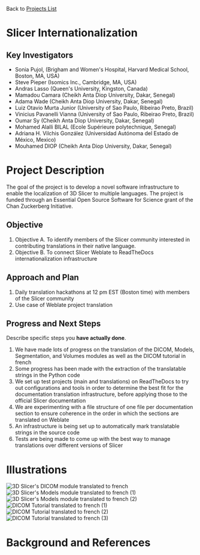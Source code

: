 Back to [Projects List](../../README.md#ProjectsList)

# Slicer Internationalization

## Key Investigators

- Sonia Pujol, (Brigham and Women's Hospital, Harvard Medical School, Boston, MA, USA)
- Steve Pieper (Isomics Inc., Cambridge, MA, USA)
- Andras Lasso (Queen's University, Kingston, Canada)
- Mamadou Camara (Cheikh Anta Diop University, Dakar, Senegal)
- Adama Wade (Cheikh Anta Diop University, Dakar, Senegal)
- Luiz Otavio Murta Junior (University of Sao Paulo, Ribeirao Preto, Brazil)
- Vinicius Pavanelli Vianna (University of Sao Paulo, Ribeirao Preto, Brazil)
- Oumar Sy (Cheikh Anta Diop University, Dakar, Senegal)
- Mohamed Alalli BILAL (Ecole Supérieure polytechnique, Senegal)
- Adriana H. Vilchis González (Universidad Autónoma del Estado de México, Mexico)
- Mouhamed DIOP (Cheikh Anta Diop University, Dakar, Senegal)

# Project Description

The goal of the project is to develop a novel software infrastructure to enable the localization of 3D Slicer to multiple languages. The project is funded through an Essential Open Source Software for Science grant of the Chan Zuckerberg Initiative.

## Objective

<!-- Describe here WHAT you would like to achieve (what you will have as end result). -->

1. Objective A. To identify members of the Slicer community interested in contributing translations in their native language.
1. Objective B. To connect Slicer Weblate to ReadTheDocs internationalization infrastructure

## Approach and Plan

<!-- Describe here HOW you would like to achieve the objectives stated above. -->

1. Daily translation hackathons at 12 pm EST (Boston time) with members of the Slicer community
1. Use case of Weblate project translation

## Progress and Next Steps

<!-- Update this section as you make progress, describing of what you have ACTUALLY DONE. If there are specific steps that you could not complete then you can describe them here, too. -->

Describe specific steps you **have actually done**.
1. We have made lots of progress on the translation of the DICOM, Models, Segmentation, and Volumes modules as well as the DICOM tutorial in french
2. Some progress has been made with the extraction of the translatable strings in the Python code
3. We set up test projects (main and translations) on ReadTheDocs to try out configurations and tools in order to determine the best fit for the documentation translation infrastructure, before applying those to the official Slicer documentation
4. We are experimenting with a file structure of one file per documentation section to ensure coherence in the order in which the sections are translated on Weblate
5. An infrastructure is being set up to automatically mark translatable strings in the source code
6. Tests are being made to come up with the best way to manage translations over different versions of Slicer

# Illustrations

<!-- Add pictures and links to videos that demonstrate what has been accomplished.
![Description of picture](Example2.jpg)
![Some more images](Example2.jpg)
-->
![3D Slicer's DICOM module translated to french](images/DICOM.png)
![3D Slicer's Models module translated to french (1)](images/Modules.png)
![3D Slicer's Models module translated to french (2)](images/Modules2.png)
![DICOM Tutorial translated to french (1)](images/Tutorial1.png)
![DICOM Tutorial translated to french (2)](images/Tutorial2.png)
![DICOM Tutorial translated to french (3)](images/Tutorial3.png)

# Background and References

<!-- If you developed any software, include link to the source code repository. If possible, also add links to sample data, and to any relevant publications. -->
